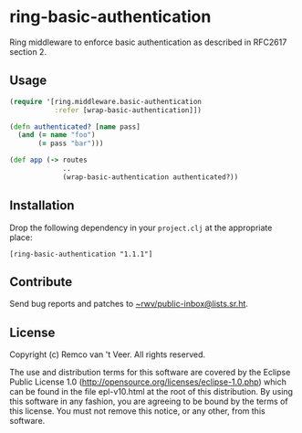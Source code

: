 # ring-basic-authentication

Ring middleware to enforce basic authentication as described in
RFC2617 section 2.

## Usage

```clojure
(require '[ring.middleware.basic-authentication
           :refer [wrap-basic-authentication]])

(defn authenticated? [name pass]
  (and (= name "foo")
       (= pass "bar")))

(def app (-> routes
             ..
             (wrap-basic-authentication authenticated?))
```

## Installation

Drop the following dependency in your `project.clj` at the appropriate
place:

```
[ring-basic-authentication "1.1.1"]
```

## Contribute

Send bug reports and patches to
[~rwv/public-inbox@lists.sr.ht](mailto:~rwv/public-inbox@lists.sr.ht).

## License

Copyright (c) Remco van 't Veer. All rights reserved.

The use and distribution terms for this software are covered by the
Eclipse Public License 1.0
(http://opensource.org/licenses/eclipse-1.0.php) which can be found in
the file epl-v10.html at the root of this distribution.  By using this
software in any fashion, you are agreeing to be bound by the terms of
this license.  You must not remove this notice, or any other, from
this software.
